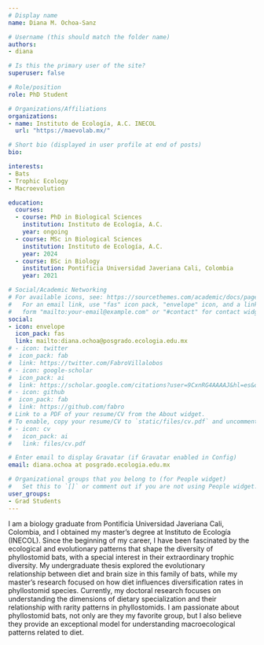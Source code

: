 ```yaml
---
# Display name
name: Diana M. Ochoa-Sanz

# Username (this should match the folder name)
authors:
- diana

# Is this the primary user of the site?
superuser: false

# Role/position
role: PhD Student

# Organizations/Affiliations
organizations:
- name: Instituto de Ecología, A.C. INECOL
  url: "https://maevolab.mx/"

# Short bio (displayed in user profile at end of posts)
bio: 

interests:
- Bats
- Trophic Ecology
- Macroevolution

education:
  courses:
  - course: PhD in Biological Sciences
    institution: Instituto de Ecología, A.C. 
    year: ongoing
  - course: MSc in Biological Sciences
    institution: Instituto de Ecología, A.C. 
    year: 2024
  - course: BSc in Biology
    institution: Pontificia Universidad Javeriana Cali, Colombia
    year: 2021

# Social/Academic Networking
# For available icons, see: https://sourcethemes.com/academic/docs/page-builder/#icons
#   For an email link, use "fas" icon pack, "envelope" icon, and a link in the
#   form "mailto:your-email@example.com" or "#contact" for contact widget.
social:
- icon: envelope
  icon_pack: fas
  link: mailto:diana.ochoa@posgrado.ecologia.edu.mx
# - icon: twitter
#  icon_pack: fab
#  link: https://twitter.com/FabroVillalobos
# - icon: google-scholar
#  icon_pack: ai
#  link: https://scholar.google.com/citations?user=9CxnRG4AAAAJ&hl=es&oi=ao
# - icon: github
#  icon_pack: fab
#  link: https://github.com/fabro
# Link to a PDF of your resume/CV from the About widget.
# To enable, copy your resume/CV to `static/files/cv.pdf` and uncomment the lines below.
# - icon: cv
#   icon_pack: ai
#   link: files/cv.pdf

# Enter email to display Gravatar (if Gravatar enabled in Config)
email: diana.ochoa at posgrado.ecologia.edu.mx

# Organizational groups that you belong to (for People widget)
#   Set this to `[]` or comment out if you are not using People widget.
user_groups:
- Grad Students
---
```


I am a biology graduate from Pontificia Universidad Javeriana Cali, Colombia, and I obtained my master’s degree at Instituto de Ecología (INECOL). Since the beginning of my career, I have been fascinated by the ecological and evolutionary patterns that shape the diversity of phyllostomid bats, with a special interest in their extraordinary trophic diversity. My undergraduate thesis explored the evolutionary relationship between diet and brain size in this family of bats, while my master’s research focused on how diet influences diversification rates in phyllostomid species. Currently, my doctoral research focuses on understanding the dimensions of dietary specialization and their relationship with rarity patterns in phyllostomids. I am passionate about phyllostomid bats, not only are they my favorite group, but I also believe they provide an exceptional model for understanding macroecological patterns related to diet.
